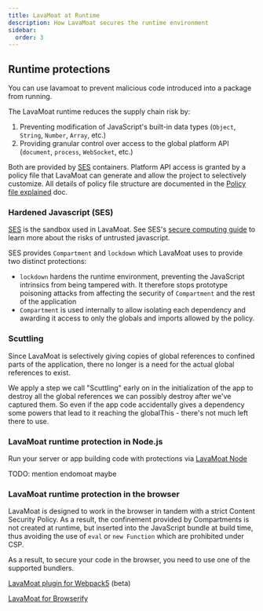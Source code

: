 ```yaml
---
title: LavaMoat at Runtime
description: How LavaMoat secures the runtime environment
sidebar:
  order: 3
---
```


## Runtime protections

You can use lavamoat to prevent malicious code introduced into a package from running.

The LavaMoat runtime reduces the supply chain risk by:

1. Preventing modification of JavaScript's built-in data types (`Object`, `String`, `Number`, `Array`, etc.)
2. Providing granular control over access to the global platform API (`document`, `process`, `WebSocket`, etc.)

Both are provided by [SES][SesGithub] containers. Platform API access is granted by a policy file that LavaMoat can generate and allow the project to selectively customize. All details of policy file structure are documented in the [Policy file explained][PolicyDoc] doc.

### Hardened Javascript (SES)

[SES][SesGithub] is the sandbox used in LavaMoat. See SES's [secure computing guide][SesComputingGuide] to learn more about the risks of untrusted javascript.

SES provides `Compartment` and `lockdown` which LavaMoat uses to provide two distinct protections:

- `lockdown` hardens the runtime environment, preventing the JavaScript intrinsics from being tampered with. It therefore stops prototype poisoning attacks from affecting the security of `Compartment` and the rest of the application
- `Compartment` is used internally to allow isolating each dependency and awarding it access to only the globals and imports allowed by the policy.

### Scuttling

Since LavaMoat is selectively giving copies of global references to confined parts of the application, there no longer is a need for the actual global references to exist.

We apply a step we call "Scuttling" early on in the initialization of the app to destroy all the global references we can possibly destroy after we've captured them. So even if the app code accidentally gives a dependency some powers that lead to it reaching the globalThis - there's not much left there to use.

### LavaMoat runtime protection in Node.js

Run your server or app building code with protections via [LavaMoat Node][lavamoat-node]

TODO: mention endomoat maybe

### LavaMoat runtime protection in the browser

LavaMoat is designed to work in the browser in tandem with a strict Content Security Policy. As a result, the confinement provided by Compartments is not created at runtime, but inserted into the JavaScript bundle at build time, thus avoiding the use of `eval` or `new Function` which are prohibited under CSP.

As a result, to secure your code in the browser, you need to use one of the supported bundlers.

[LavaMoat plugin for Webpack5][lavamoat-webpack] (beta)

[LavaMoat for Browserify][lavamoat-browserify]

[lavamoat-node]: /guides/lavamoat-node
[lavamoat-browserify]: /guides/browserify
[lavamoat-webpack]: /guides/webpack
[sesgithub]: https://github.com/endojs/endo/tree/master/package/ses
[policydoc]: /reference/policy
[sescomputingguide]: https://github.com/endojs/endo/blob/master/packages/ses/docs/secure-coding-guide.md
